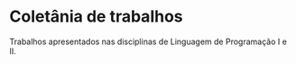 # Coletânia de trabalhos

Trabalhos apresentados nas disciplinas de Linguagem de Programação I e II.
